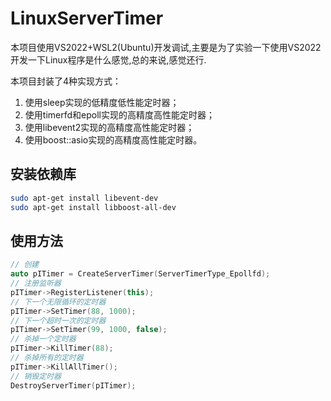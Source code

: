 # LinuxServerTimer

本项目使用VS2022+WSL2(Ubuntu)开发调试,主要是为了实验一下使用VS2022开发一下Linux程序是什么感觉,总的来说,感觉还行.

本项目封装了4种实现方式：

1. 使用sleep实现的低精度低性能定时器；
2. 使用timerfd和epoll实现的高精度高性能定时器；  
3. 使用libevent2实现的高精度高性能定时器；
4. 使用boost::asio实现的高精度高性能定时器。

## 安装依赖库

```bash
sudo apt-get install libevent-dev
sudo apt-get install libboost-all-dev
```

## 使用方法

```c++
// 创建
auto pITimer = CreateServerTimer(ServerTimerType_Epollfd);
// 注册监听器
pITimer->RegisterListener(this);
// 下一个无限循环的定时器
pITimer->SetTimer(88, 1000);
// 下一个超时一次的定时器
pITimer->SetTimer(99, 1000, false);
// 杀掉一个定时器
pITimer->KillTimer(88);
// 杀掉所有的定时器
pITimer->KillAllTimer();
// 销毁定时器
DestroyServerTimer(pITimer);
```
